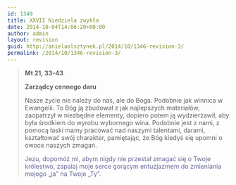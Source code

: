 ```yaml
---
id: 1349
title: XXVII Niedziela zwykła
date: 2014-10-04T14:06:20+00:00
author: admin
layout: revision
guid: http://anielaolsztynek.pl/2014/10/1346-revision-3/
permalink: /2014/10/1346-revision-3/
---
```

> **Mt 21, 33-43**
> 
> **Zarządcy cennego daru**
> 
> Nasze życie nie należy do nas, ale do Boga. Podobnie jak winnica w Ewangelii. To Bóg ją zbudował z jak najlepszych materiałów, zaopatrzył w niezbędne elementy, dopiero potem ją wydzierżawił, aby była środkiem do wyrobu wybornego wina. Podobnie jest z nami, z pomocą łaski mamy pracować nad naszymi talentami, darami, kształtować swój charakter, pamiętając, że Bóg kiedyś się upomni o owoce naszych zmagań.
> 
> <span style="color: #666699;">Jezu, dopomóż mi, abym nigdy nie przestał zmagać się o Twoje królestwo, zapalaj moje serce gorącym entuzjazmem do zmieniania mojego &#8222;ja&#8221; na Twoje &#8222;Ty&#8221;.</span>